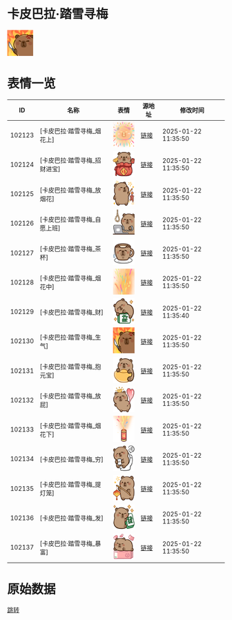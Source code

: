 # 卡皮巴拉·踏雪寻梅

<img src="./cover.png" height="60" alt="cover" />

# 表情一览

|ID|名称|表情|源地址|修改时间|
|----|----|----|----|----|
|102123|[卡皮巴拉·踏雪寻梅_烟花上]|<img src="./pic/102123_%5B卡皮巴拉·踏雪寻梅_烟花上%5D.png" height="60" alt="烟花上"/>|[链接](https://i0.hdslb.com/bfs/garb/6bf99606e3b8809c7a1e18a8fad641b3ad8bb0f1.png)|2025-01-22 11:35:50|
|102124|[卡皮巴拉·踏雪寻梅_招财进宝]|<img src="./pic/102124_%5B卡皮巴拉·踏雪寻梅_招财进宝%5D.png" height="60" alt="招财进宝"/>|[链接](https://i0.hdslb.com/bfs/garb/26b596f9621f1ce05849acd9b4bc6a6124cddd4a.png)|2025-01-22 11:35:50|
|102125|[卡皮巴拉·踏雪寻梅_放烟花]|<img src="./pic/102125_%5B卡皮巴拉·踏雪寻梅_放烟花%5D.png" height="60" alt="放烟花"/>|[链接](https://i0.hdslb.com/bfs/garb/75f589e9987e2ed3c1bee863e09e637a1a829245.png)|2025-01-22 11:35:50|
|102126|[卡皮巴拉·踏雪寻梅_自愿上班]|<img src="./pic/102126_%5B卡皮巴拉·踏雪寻梅_自愿上班%5D.png" height="60" alt="自愿上班"/>|[链接](https://i0.hdslb.com/bfs/garb/18d2d65b4893e6e77281ab37124179793ace570f.png)|2025-01-22 11:35:50|
|102127|[卡皮巴拉·踏雪寻梅_茶杯]|<img src="./pic/102127_%5B卡皮巴拉·踏雪寻梅_茶杯%5D.png" height="60" alt="茶杯"/>|[链接](https://i0.hdslb.com/bfs/garb/5b5a09dfc4e8f6235a7035b29e3cd476c0e3c2c7.png)|2025-01-22 11:35:50|
|102128|[卡皮巴拉·踏雪寻梅_烟花中]|<img src="./pic/102128_%5B卡皮巴拉·踏雪寻梅_烟花中%5D.png" height="60" alt="烟花中"/>|[链接](https://i0.hdslb.com/bfs/garb/d0778d9f5b2fb7d2fa9942c1b159a0b91eeed91c.png)|2025-01-22 11:35:50|
|102129|[卡皮巴拉·踏雪寻梅_财]|<img src="./pic/102129_%5B卡皮巴拉·踏雪寻梅_财%5D.png" height="60" alt="财"/>|[链接](https://i0.hdslb.com/bfs/garb/bea69d3c0da3614fde992058bb9634623fb65907.png)|2025-01-22 11:35:40|
|102130|[卡皮巴拉·踏雪寻梅_生气]|<img src="./pic/102130_%5B卡皮巴拉·踏雪寻梅_生气%5D.png" height="60" alt="生气"/>|[链接](https://i0.hdslb.com/bfs/garb/389ef0fd7c08393d694cca836a51513ea8d27ca9.png)|2025-01-22 11:35:50|
|102131|[卡皮巴拉·踏雪寻梅_抱元宝]|<img src="./pic/102131_%5B卡皮巴拉·踏雪寻梅_抱元宝%5D.png" height="60" alt="抱元宝"/>|[链接](https://i0.hdslb.com/bfs/garb/3317f670f7393123a45369cc4150786407e75d05.png)|2025-01-22 11:35:50|
|102132|[卡皮巴拉·踏雪寻梅_放屁]|<img src="./pic/102132_%5B卡皮巴拉·踏雪寻梅_放屁%5D.png" height="60" alt="放屁"/>|[链接](https://i0.hdslb.com/bfs/garb/d24b9cb3ef4a52900ab2ca9da88fd2c152a243ff.png)|2025-01-22 11:35:50|
|102133|[卡皮巴拉·踏雪寻梅_烟花下]|<img src="./pic/102133_%5B卡皮巴拉·踏雪寻梅_烟花下%5D.png" height="60" alt="烟花下"/>|[链接](https://i0.hdslb.com/bfs/garb/eded1d5083e8367a536505f291ffea6dfdf5e723.png)|2025-01-22 11:35:50|
|102134|[卡皮巴拉·踏雪寻梅_穷]|<img src="./pic/102134_%5B卡皮巴拉·踏雪寻梅_穷%5D.png" height="60" alt="穷"/>|[链接](https://i0.hdslb.com/bfs/garb/a877795b8203e93b4f179fbdb5b8315e011b02c4.png)|2025-01-22 11:35:50|
|102135|[卡皮巴拉·踏雪寻梅_提灯笼]|<img src="./pic/102135_%5B卡皮巴拉·踏雪寻梅_提灯笼%5D.png" height="60" alt="提灯笼"/>|[链接](https://i0.hdslb.com/bfs/garb/983fa4229234bc4fa6fe1d59232fc93783848752.png)|2025-01-22 11:35:50|
|102136|[卡皮巴拉·踏雪寻梅_发]|<img src="./pic/102136_%5B卡皮巴拉·踏雪寻梅_发%5D.png" height="60" alt="发"/>|[链接](https://i0.hdslb.com/bfs/garb/1a27f4b758b208cdbd63ef51162da82646240315.png)|2025-01-22 11:35:50|
|102137|[卡皮巴拉·踏雪寻梅_暴富]|<img src="./pic/102137_%5B卡皮巴拉·踏雪寻梅_暴富%5D.png" height="60" alt="暴富"/>|[链接](https://i0.hdslb.com/bfs/garb/e362ebffd33813b7fb1b9214e11690bc590feaad.png)|2025-01-22 11:35:50|

# 原始数据

[跳转](./raw.json)

